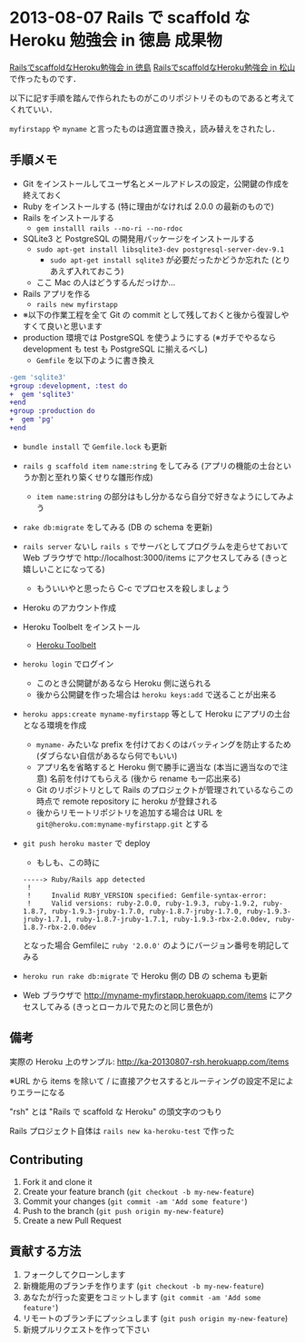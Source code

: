 # 2013-08-07 Rails で scaffold な Heroku 勉強会 in 徳島 成果物

[RailsでscaffoldなHeroku勉強会 in 徳島](http://devlove-459.doorkeeper.jp/events/5207) [RailsでscaffoldなHeroku勉強会 in 松山](http://devlove-459.doorkeeper.jp/events/5191) で作ったものです．

以下に記す手順を踏んで作られたものがこのリポジトリそのものであると考えてくれていい．

`myfirstapp` や `myname` と言ったものは適宜置き換え，読み替えをされたし．

## 手順メモ

* Git をインストールしてユーザ名とメールアドレスの設定，公開鍵の作成を終えておく
* Ruby をインストールする (特に理由がなければ 2.0.0 の最新のもので)
* Rails をインストールする
    * `gem installl rails --no-ri --no-rdoc`
* SQLite3 と PostgreSQL の開発用パッケージをインストールする
    * `sudo apt-get install libsqlite3-dev postgresql-server-dev-9.1`
        * `sudo apt-get install sqlite3` が必要だったかどうか忘れた (とりあえず入れておこう)
    * ここ Mac の人はどうするんだっけか…
* Rails アプリを作る
    * `rails new myfirstapp`
* ※以下の作業工程を全て Git の commit として残しておくと後から復習しやすくて良いと思います
* production 環境では PostgreSQL を使うようにする (※ガチでやるなら development も test も PostgreSQL に揃えるべし)
    * `Gemfile` を以下のように書き換え

```diff
-gem 'sqlite3'
+group :development, :test do
+  gem 'sqlite3'
+end
+group :production do
+  gem 'pg'
+end
```

* `bundle install` で `Gemfile.lock` も更新
* `rails g scaffold item name:string` をしてみる (アプリの機能の土台というか割と至れり築くせりな雛形作成)
    * `item name:string` の部分はもし分かるなら自分で好きなようにしてみよう
* `rake db:migrate` をしてみる (DB の schema を更新)
* `rails server` ないし `rails s` でサーバとしてプログラムを走らせておいて Web ブラウザで http://localhost:3000/items にアクセスしてみる (きっと嬉しいことになってる)
    * もういいやと思ったら C-c でプロセスを殺しましょう
* Heroku のアカウント作成
* Heroku Toolbelt をインストール
    * [Heroku Toolbelt](https://toolbelt.heroku.com/)
* `heroku login` でログイン
    * このとき公開鍵があるなら Heroku 側に送られる
    * 後から公開鍵を作った場合は `heroku keys:add` で送ることが出来る
* `heroku apps:create myname-myfirstapp` 等として Heroku にアプリの土台となる環境を作成
    * `myname-` みたいな prefix を付けておくのはバッティングを防止するため (ダブらない自信があるなら何でもいい)
    * アプリ名を省略すると Heroku 側で勝手に適当な (本当に適当なので注意) 名前を付けてもらえる (後から rename も一応出来る)
    * Git のリポジトリとして Rails のプロジェクトが管理されているならこの時点で remote repository に heroku が登録される
    * 後からリモートリポジトリを追加する場合は URL を `git@heroku.com:myname-myfirstapp.git` とする
* `git push heroku master` で deploy
    * もしも、この時に

    ```
    -----> Ruby/Rails app detected
     !
     !     Invalid RUBY_VERSION specified: Gemfile-syntax-error:
     !     Valid versions: ruby-2.0.0, ruby-1.9.3, ruby-1.9.2, ruby-1.8.7, ruby-1.9.3-jruby-1.7.0, ruby-1.8.7-jruby-1.7.0, ruby-1.9.3-jruby-1.7.1, ruby-1.8.7-jruby-1.7.1, ruby-1.9.3-rbx-2.0.0dev, ruby-1.8.7-rbx-2.0.0dev
    ```

    となった場合
    Gemfileに
    `ruby '2.0.0'` のようにバージョン番号を明記してみる
* `heroku run rake db:migrate` で Heroku 側の DB の schema も更新
* Web ブラウザで http://myname-myfirstapp.herokuapp.com/items にアクセスしてみる (きっとローカルで見たのと同じ景色が)

## 備考

実際の Heroku 上のサンプル: http://ka-20130807-rsh.herokuapp.com/items

※URL から items を除いて / に直接アクセスするとルーティングの設定不足によりエラーになる

"rsh" とは "Rails で scaffold な Heroku" の頭文字のつもり

Rails プロジェクト自体は `rails new ka-heroku-test` で作った

## Contributing

1. Fork it and clone it
2. Create your feature branch (`git checkout -b my-new-feature`)
3. Commit your changes (`git commit -am 'Add some feature'`)
4. Push to the branch (`git push origin my-new-feature`)
5. Create a new Pull Request

## 貢献する方法

1. フォークしてクローンします
2. 新機能用のブランチを作ります (`git checkout -b my-new-feature`)
3. あなたが行った変更をコミットします (`git commit -am 'Add some feature'`)
4. リモートのブランチにプッシュします (`git push origin my-new-feature`)
5. 新規プルリクエストを作って下さい

